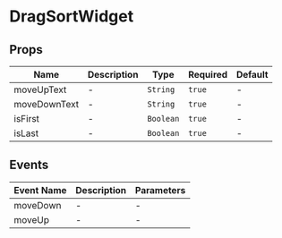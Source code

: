 # DragSortWidget

## Props

<!-- @vuese:DragSortWidget:props:start -->
|Name|Description|Type|Required|Default|
|---|---|---|---|---|
|moveUpText|-|`String`|`true`|-|
|moveDownText|-|`String`|`true`|-|
|isFirst|-|`Boolean`|`true`|-|
|isLast|-|`Boolean`|`true`|-|

<!-- @vuese:DragSortWidget:props:end -->


## Events

<!-- @vuese:DragSortWidget:events:start -->
|Event Name|Description|Parameters|
|---|---|---|
|moveDown|-|-|
|moveUp|-|-|

<!-- @vuese:DragSortWidget:events:end -->
